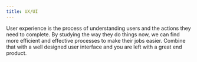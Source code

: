 ```yaml
---
title: UX/UI
---
```

User experience is the process of understanding users and the actions they need to complete. By studying the way they do things now, we can find more efficient and effective processes to make their jobs easier. Combine that with a well designed user interface and you are left with a great end product.
